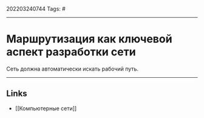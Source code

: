 202203240744
Tags: #

---

# Маршрутизация как ключевой аспект разработки сети
Сеть должна автоматически искать рабочий путь.

---
## Links
- [[Компьютерные сети]]
